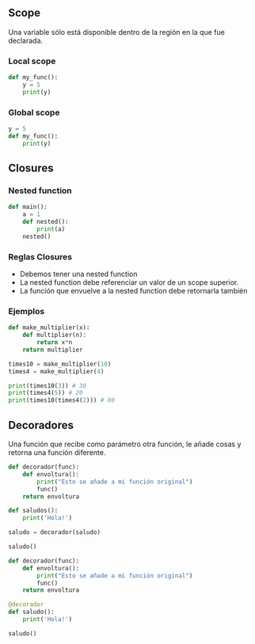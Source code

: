 ## Scope

Una variable sólo está disponible dentro de la región en la que fue declarada.

### Local scope

```python
def my_func():
    y = 5
    print(y)
```

### Global scope

```python
y = 5
def my_func():
    print(y)
```

## Closures

### Nested function

```python
def main():
    a = 1
    def nested():
        print(a)
    nested()
```

### Reglas Closures

- Debemos tener una nested function
- La nested function debe referenciar un valor de un scope superior.
- La función que envuelve a la nested function debe retornarla también

### Ejemplos

```python
def make_multiplier(x):
    def multiplier(n):
        return x*n
    return multiplier

times10 = make_multiplier(10)
times4 = make_multiplier(4)

print(times10(3)) # 30
print(times4(5)) # 20
print(times10(times4(2))) # 80
```

## Decoradores

Una función que recibe como parámetro otra función, le añade cosas y retorna una función diferente.

```python
def decorador(func):
    def envoltura():
        print("Esto se añade a mi función original")
        func()
    return envoltura

def saludos():
    print('Hola!')

saludo = decorador(saludo)

saludo()
```

```python
def decorador(func):
    def envoltura():
        print("Esto se añade a mi función original")
        func()
    return envoltura

@decorador
def saludo():
    print('Hola!')

saludo()
```
